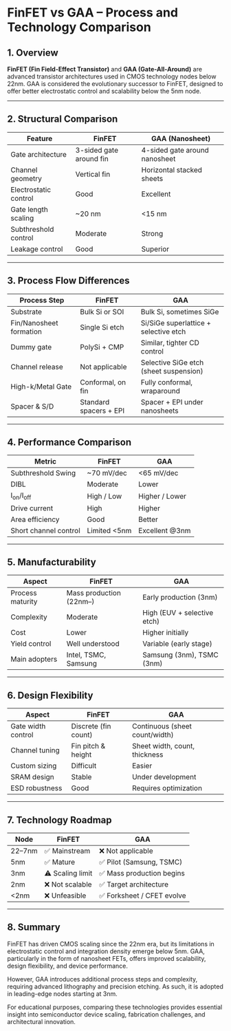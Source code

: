 # FinFET vs GAA – Process and Technology Comparison

## 1. Overview

**FinFET (Fin Field-Effect Transistor)** and **GAA (Gate-All-Around)** are advanced transistor architectures used in CMOS technology nodes below 22nm. GAA is considered the evolutionary successor to FinFET, designed to offer better electrostatic control and scalability below the 5nm node.

---

## 2. Structural Comparison

| Feature              | FinFET                  | GAA (Nanosheet)                  |
|----------------------|--------------------------|----------------------------------|
| Gate architecture    | 3-sided gate around fin | 4-sided gate around nanosheet    |
| Channel geometry     | Vertical fin            | Horizontal stacked sheets        |
| Electrostatic control| Good                    | Excellent                        |
| Gate length scaling  | ~20 nm                  | <15 nm                           |
| Subthreshold control | Moderate                | Strong                           |
| Leakage control      | Good                    | Superior                         |

---

## 3. Process Flow Differences

| Process Step         | FinFET                        | GAA                             |
|----------------------|-------------------------------|----------------------------------|
| Substrate            | Bulk Si or SOI                | Bulk Si, sometimes SiGe         |
| Fin/Nanosheet formation | Single Si etch             | Si/SiGe superlattice + selective etch |
| Dummy gate           | PolySi + CMP                  | Similar, tighter CD control     |
| Channel release      | Not applicable                | Selective SiGe etch (sheet suspension) |
| High-k/Metal Gate    | Conformal, on fin             | Fully conformal, wraparound     |
| Spacer & S/D         | Standard spacers + EPI        | Spacer + EPI under nanosheets   |

---

## 4. Performance Comparison

| Metric               | FinFET        | GAA            |
|----------------------|---------------|----------------|
| Subthreshold Swing   | ~70 mV/dec    | <65 mV/dec     |
| DIBL                 | Moderate      | Lower          |
| I<sub>on</sub>/I<sub>off</sub> | High / Low | Higher / Lower |
| Drive current        | High          | Higher         |
| Area efficiency      | Good          | Better         |
| Short channel control| Limited <5nm  | Excellent @3nm |

---

## 5. Manufacturability

| Aspect              | FinFET                 | GAA                              |
|---------------------|------------------------|----------------------------------|
| Process maturity    | Mass production (22nm–)| Early production (3nm)           |
| Complexity          | Moderate               | High (EUV + selective etch)      |
| Cost                | Lower                  | Higher initially                 |
| Yield control       | Well understood        | Variable (early stage)           |
| Main adopters       | Intel, TSMC, Samsung   | Samsung (3nm), TSMC (3nm)        |

---

## 6. Design Flexibility

| Aspect              | FinFET                   | GAA                             |
|---------------------|--------------------------|----------------------------------|
| Gate width control  | Discrete (fin count)     | Continuous (sheet count/width)  |
| Channel tuning      | Fin pitch & height       | Sheet width, count, thickness   |
| Custom sizing       | Difficult                | Easier                          |
| SRAM design         | Stable                   | Under development               |
| ESD robustness      | Good                     | Requires optimization           |

---

## 7. Technology Roadmap

| Node   | FinFET           | GAA                        |
|--------|------------------|----------------------------|
| 22–7nm | ✅ Mainstream     | ❌ Not applicable          |
| 5nm    | ✅ Mature         | ✅ Pilot (Samsung, TSMC)   |
| 3nm    | ⚠️ Scaling limit | ✅ Mass production begins  |
| 2nm    | ❌ Not scalable   | ✅ Target architecture     |
| <2nm   | ❌ Unfeasible     | ✅ Forksheet / CFET evolve |

---

## 8. Summary

FinFET has driven CMOS scaling since the 22nm era, but its limitations in electrostatic control and integration density emerge below 5nm. GAA, particularly in the form of nanosheet FETs, offers improved scalability, design flexibility, and device performance.

However, GAA introduces additional process steps and complexity, requiring advanced lithography and precision etching. As such, it is adopted in leading-edge nodes starting at 3nm.

For educational purposes, comparing these technologies provides essential insight into semiconductor device scaling, fabrication challenges, and architectural innovation.
